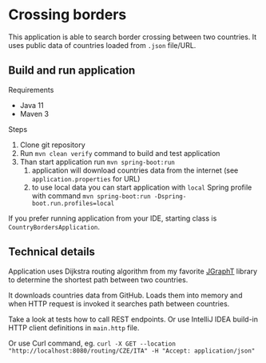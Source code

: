 # Crossing borders

This application is able to search border crossing between two countries. It uses public data of countries loaded
from `.json` file/URL.

## Build and run application

Requirements
- Java 11
- Maven 3

Steps

1. Clone git repository
1. Run `mvn clean verify` command to build and test application
1. Than start application run `mvn spring-boot:run`
    1. application will download countries data from the internet (see `application.properties` for URL)
    1. to use local data you can start application with `local` Spring profile with
       command `mvn spring-boot:run -Dspring-boot.run.profiles=local`

If you prefer running application from your IDE, starting class is `CountryBordersApplication`.

## Technical details

Application uses Dijkstra routing algorithm from my favorite [JGraphT](https://jgrapht.org/) library to determine the shortest path between two countries.

It downloads countries data from GitHub. Loads them into memory and when HTTP request is invoked it searches path between countries.

Take a look at tests how to call REST endpoints. Or use IntelliJ IDEA build-in HTTP client definitions in `main.http` file.

Or use Curl command, eg. `curl -X GET --location "http://localhost:8080/routing/CZE/ITA" -H "Accept: application/json"`
